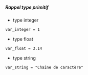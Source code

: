 ##### Rappel type primitif

* type integer

```
var_integer = 1
```
* type float

```
var_float = 3.14
```
* type string

```
var_string = "Chaine de caractère"
```